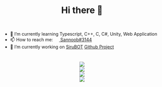 <h1 align="center">Hi there 👋</h1>
<br>

- 🌱 I’m currently learning Typescript, C++, C, C#, Unity, Web Application
- 📫 How to reach me: [<img src="https://raw.githubusercontent.com/sannoob/Sannoob/master/discordLogo.png" width="16" height="16" align="center"> Sannoob#3144](https://discord.com)
- 🔭 I’m currently working on [SiruBOT](https://github.com/SiruBOT) [Github Project](https://github.com/SiruBOT/SiruBOT/projects/2)
<h1 align="center"><h1>

<p align="center">
  <img src="https://github-readme-stats.vercel.app/api/top-langs/?username=Sannoob&hide_border=true&langs_count=10&layout=compact" /><br>
  <img src="https://github-readme-stats.vercel.app/api?username=Sannoob&show_icons=true&hide_border=true&count_private=true" /><br>
  <img src="https://github-readme-stats.vercel.app/api/wakatime?username=sannoob&hide_border=true&layout=compact" /><br>
  <img src="https://github-profile-trophy.vercel.app/?username=sannoob" />
</p>

<!--
**sannoob/Sannoob** is a ✨ _special_ ✨ repository because its `README.md` (this file) appears on your GitHub profile.

Here are some ideas to get you started:

- 🔭 I’m currently working on ...
- 🌱 I’m currently learning ...
- 👯 I’m looking to collaborate on ...
- 🤔 I’m looking for help with ...
- 💬 Ask me about ...
- 📫 How to reach me: ...
- 😄 Pronouns: ...
- ⚡ Fun fact: ...
-->

